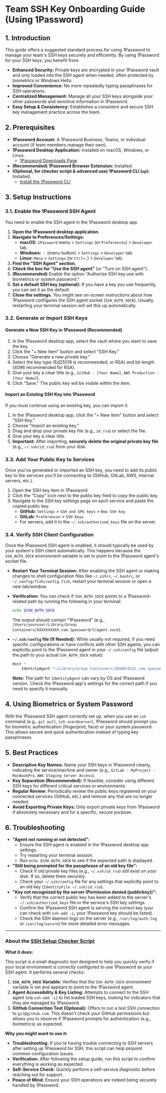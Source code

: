 # Team SSH Key Onboarding Guide (Using 1Password)

## 1. Introduction

This guide offers a suggested standard process for using 1Password to manage your team's SSH keys securely and efficiently. By using 1Password for your SSH keys, you benefit from:

- **Enhanced Security:** Private keys are encrypted in your 1Password vault and only loaded into the SSH agent when needed, often protected by biometrics or Windows Hello.
- **Improved Convenience:** No more repeatedly typing passphrases for SSH operations.
- **Centralized Management:** Manage all your SSH keys alongside your other passwords and sensitive information in 1Password.
- **Easy Setup & Consistency:** Establishes a consistent and secure SSH key management practice across the team.

## 2. Prerequisites

- **1Password Account:** A 1Password Business, Teams, or individual account (if team members manage their own).
- **1Password Desktop Application:** Installed on macOS, Windows, or Linux.
  - [1Password Downloads Page](https://1password.com/downloads/)
- **(Recommended) 1Password Browser Extension:** Installed.
- **(Optional, for checker script & advanced use) 1Password CLI (`op`):** Installed.
  - [Install the 1Password CLI](https://developer.1password.com/docs/cli/get-started/)

## 3. Setup Instructions

### 3.1. Enable the 1Password SSH Agent

You need to enable the SSH agent in the 1Password desktop app.

1. **Open the 1Password desktop application.**
2. **Navigate to Preferences/Settings:**
   - **macOS:** `1Password` menu > `Settings` (or `Preferences`) > `Developer` tab.
   - **Windows:** `⋮` (menu button) > `Settings` > `Developer` tab.
   - **Linux:** `Menu` > `Settings` (or `Ctrl+,`) > `Developer` tab.
3. **Find the "SSH Agent" section.**
4. **Check the box for "Use the SSH agent"** (or "Turn on SSH agent").
5. **(Recommended)** Enable the option "Authorize SSH key use with biometrics or system password."
6. **Set a default SSH key (optional):** If you have a key you use frequently, you can set it as the default.
7. **Close the settings.** You might see on-screen instructions about how 1Password configures the SSH agent socket (`SSH_AUTH_SOCK`). Usually, restarting your terminal session will set this up automatically.

### 3.2. Generate or Import SSH Keys

#### Generate a New SSH Key in 1Password (Recommended)

1. In the 1Password desktop app, select the vault where you want to save the key.
2. Click the "+ New Item" button and select "SSH Key."
3. Choose "Generate a new private key."
4. Select the key type (Ed25519 is recommended, or RSA) and bit length (4096 recommended for RSA).
5. Give your key a clear title (e.g., `GitHub - [Your Name]`, `AWS Production - [Your Name]`).
6. Click "Save." The public key will be visible within the item.

#### Import an Existing SSH Key into 1Password

If you must continue using an existing key, you can import it.

1. In the 1Password desktop app, click the "+ New Item" button and select "SSH Key."
2. Choose "Import an existing key."
3. Drag and drop your private key file (e.g., `id_rsa`) or select the file.
4. Give your key a clear title.
5. **Important:** After importing, **securely delete the original private key file** (e.g., `~/.ssh/id_rsa`) from your disk.

### 3.3. Add Your Public Key to Services

Once you've generated or imported an SSH key, you need to add its public key to the services you'll be connecting to (GitHub, GitLab, AWS, internal servers, etc.).

1. Open the SSH key item in 1Password.
2. Click the "Copy" icon next to the public key field to copy the public key.
3. Navigate to the SSH key settings page on each service and paste the copied public key.
   - **GitHub:** `Settings` > `SSH and GPG keys` > `New SSH key`
   - **GitLab:** `Preferences` > `SSH Keys`
   - For servers, add it to the `~/.ssh/authorized_keys` file on the server.

### 3.4. Verify SSH Client Configuration

Once the 1Password SSH agent is enabled, it should typically be used by your system's SSH client automatically. This happens because the `SSH_AUTH_SOCK` environment variable is set to point to the 1Password agent's socket file.

- **Restart Your Terminal Session:** After enabling the SSH agent or making changes to shell configuration files like `~/.zshrc`, `~/.bashrc`, or `~/.config/fish/config.fish`, restart your terminal session or open a new tab/window.
- **Verification:** You can check if `SSH_AUTH_SOCK` points to a 1Password-related path by running the following in your terminal:

  ```bash
  echo $SSH_AUTH_SOCK
  ```

  The output should contain "1Password" (e.g., `/Users/youruser/Library/Group Containers/XXXXXXXXXX.com.1password/t/agent.sock`).

- **`~/.ssh/config` file (If Needed):**
  While usually not required, if you need specific configurations or have conflicts with other SSH agents, you can explicitly point to the 1Password agent in your `~/.ssh/config` file (adjust the path to your actual `SSH_AUTH_SOCK` value):

  ```bash
  Host *
      IdentityAgent "~/Library/Group Containers/2BUA8C4S2C.com.1password/t/agent.sock"
  ```

  **Note:** The path for `IdentityAgent` can vary by OS and 1Password version. Check the 1Password app's settings for the correct path if you need to specify it manually.

## 4. Using Biometrics or System Password

With the 1Password SSH agent correctly set up, when you use an `ssh` command (e.g., `git pull`, `ssh user@server`), 1Password should prompt you for biometric authentication (fingerprint, face) or your system password. This allows secure and quick authentication instead of typing key passphrases.

## 5. Best Practices

- **Descriptive Key Names:** Name your SSH keys in 1Password clearly, indicating the service/machine and owner (e.g., `GitLab - MyProject - MacBookPro`, `AWS Staging Server Access`).
- **Key Separation (Recommended):** If feasible, consider using different SSH keys for different critical services or environments.
- **Regular Review:** Periodically review the public keys registered on your connected services (GitHub, etc.) and remove any that are no longer needed.
- **Avoid Exporting Private Keys:** Only export private keys from 1Password if absolutely necessary and for a specific, secure purpose.

## 6. Troubleshooting

- **"Agent not running or not detected":**
  - Ensure the SSH agent is enabled in the 1Password desktop app settings.
  - Try restarting your terminal session.
  - Run `echo $SSH_AUTH_SOCK` to see if the expected path is displayed.
- **"Still being prompted for the passphrase of an old key file":**
  - Check if old private key files (e.g., `~/.ssh/id_rsa`) still exist on your disk. If so, delete them securely.
  - Check your `~/.ssh/config` file for any settings that explicitly point to an old key (`IdentityFile ~/.ssh/id_rsa`).
- **"Key not recognized by the server (Permission denied (publickey))":**
  - Verify that the correct public key has been added to the server's `~/.ssh/authorized_keys` file or the service's SSH key settings.
  - Confirm the 1Password SSH agent is serving the correct key (you can check with `ssh-add -L`; your 1Password key should be listed).
  - Check the SSH daemon logs on the server (e.g., `/var/log/auth.log` or `/var/log/secure`) for more detailed error messages.

---

### About the [SSH Setup Checker Script](ssh-checker.sh)

**What it does:**

This script is a small diagnostic tool designed to help you quickly verify if your local environment is correctly configured to use 1Password as your SSH agent. It performs several checks:

1. **`SSH_AUTH_SOCK` Variable:** Verifies that the `SSH_AUTH_SOCK` environment variable is set and appears to point to the 1Password agent.
2. **Agent Accessibility & Key Listing:** Attempts to connect to the SSH agent (via `ssh-add -L`) to list loaded SSH keys, looking for indicators that they are managed by 1Password.
3. **GitHub Connection Test (Optional):** Offers to run a test SSH connection to `git@github.com`. This doesn't check your GitHub permissions but allows you to observe if 1Password prompts for authentication (e.g., biometrics) as expected.

**Why you might want to use it:**

- **Troubleshooting:** If you're having trouble connecting to SSH servers after setting up 1Password for SSH, this script can help pinpoint common configuration issues.
- **Verification:** After following the setup guide, run this script to confirm everything is working as expected.
- **Self-Service Check:** Quickly perform a self-service diagnostic before reaching out for support.
- **Peace of Mind:** Ensure your SSH operations are indeed being securely handled by 1Password.
